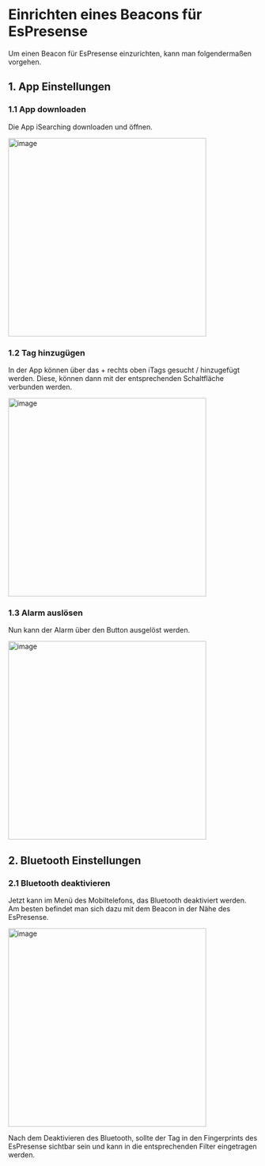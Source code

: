 # Einrichten eines Beacons für EsPresense
Um einen Beacon für EsPresense einzurichten, kann man folgendermaßen vorgehen.

## 1. App Einstellungen
### 1.1 App downloaden
Die App iSearching downloaden und öffnen.

<img width="400" alt="image" src="https://github.com/user-attachments/assets/aae5fd14-d0fd-45e5-8b6f-2a42a53c7771" />

### 1.2 Tag hinzugügen
In der App können über das + rechts oben iTags gesucht / hinzugefügt werden.
Diese, können dann mit der entsprechenden Schaltfläche verbunden werden.

<img width="400" alt="image" src="https://github.com/user-attachments/assets/4d5bb3b1-c5ef-4531-b382-f26cab452c68" />

### 1.3 Alarm auslösen
Nun kann der Alarm über den Button ausgelöst werden.

<img width="400" alt="image" src="https://github.com/user-attachments/assets/162d5a77-b936-43dc-ac02-540ab5a4e84a" />

## 2. Bluetooth Einstellungen
### 2.1 Bluetooth deaktivieren
Jetzt kann im Menü des Mobiltelefons, das Bluetooth deaktiviert werden.
Am besten befindet man sich dazu mit dem Beacon in der Nähe des EsPresense.

<img width="400" alt="image" src="https://github.com/user-attachments/assets/17393a54-2ffc-429c-8bd3-ecff1ea8c6fb" />

Nach dem Deaktivieren des Bluetooth, sollte der Tag in den Fingerprints des EsPresense sichtbar sein und kann in die entsprechenden Filter eingetragen werden.
